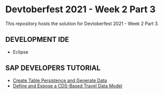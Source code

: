# Devtoberfest 2021 - Week 2 Part 3

This repository hosts the solution for Devtoberfest 2021 - Week 2 Part 3.

## DEVELOPMENT IDE

- Eclipse

## SAP DEVELOPERS TUTORIAL

- [Create Table Persistence and Generate Data](https://developers.sap.com/tutorials/abap-environment-persistence.html)
- [Define and Expose a CDS-Based Travel Data Model](https://developers.sap.com/tutorials/abap-environment-data-model.html)
